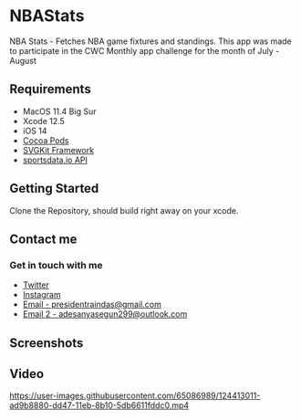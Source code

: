 # NBAStats
NBA Stats - Fetches NBA game fixtures and standings. This app was made to participate in the CWC Monthly app challenge for the month of July - August

## Requirements

- MacOS 11.4 Big Sur
- Xcode 12.5
- iOS 14
- [Cocoa Pods](https://cocoapods.org)
- [SVGKit Framework](https://github.com/SVGKit/SVGKit)
- [sportsdata.io API](https://sportsdata.io)

## Getting Started

Clone the Repository, should build right away on your xcode.

## Contact me
### Get in touch with me
- [Twitter](https://twitter.com/iamraindas)
- [Instagram](https://www.instagram.com/president_raindas/)
- [Email - presidentraindas@gmail.com](mailto:presidentraindas@gmail.com)
- [Email 2 - adesanyasegun299@outlook.com](mailto:adesanyasegun299@outlook.com)

## Screenshots


## Video
https://user-images.githubusercontent.com/65086989/124413011-ad9b8880-dd47-11eb-8b10-5db6611fddc0.mp4

